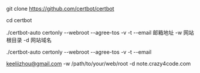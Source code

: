 git clone https://github.com/certbot/certbot

cd certbot

./certbot-auto certonly --webroot --agree-tos -v -t --email 邮箱地址 -w 网站根目录 -d 网站域名

./certbot-auto certonly --webroot --agree-tos -v -t --email 

keeliizhou@gmail.com -w /path/to/your/web/root -d note.crazy4code.com
